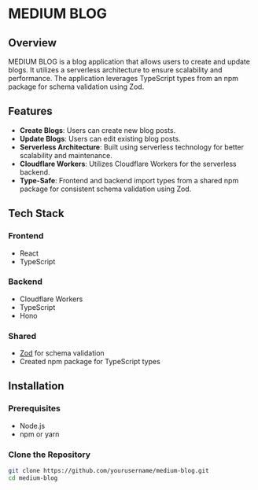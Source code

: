# MEDIUM BLOG

## Overview

MEDIUM BLOG is a blog application that allows users to create and update blogs. It utilizes a serverless architecture to ensure scalability and performance. The application leverages TypeScript types from an npm package for schema validation using Zod.

## Features

- **Create Blogs**: Users can create new blog posts.
- **Update Blogs**: Users can edit existing blog posts.
- **Serverless Architecture**: Built using serverless technology for better scalability and maintenance.
- **Cloudflare Workers**: Utilizes Cloudflare Workers for the serverless backend.
- **Type-Safe**: Frontend and backend import types from a shared npm package for consistent schema validation using Zod.

## Tech Stack

### Frontend

- React
- TypeScript

### Backend

- Cloudflare Workers
- TypeScript
- Hono

### Shared

- [Zod](https://github.com/colinhacks/zod) for schema validation
- Created npm package for TypeScript types

## Installation

### Prerequisites

- Node.js
- npm or yarn

### Clone the Repository

```bash
git clone https://github.com/yourusername/medium-blog.git
cd medium-blog
